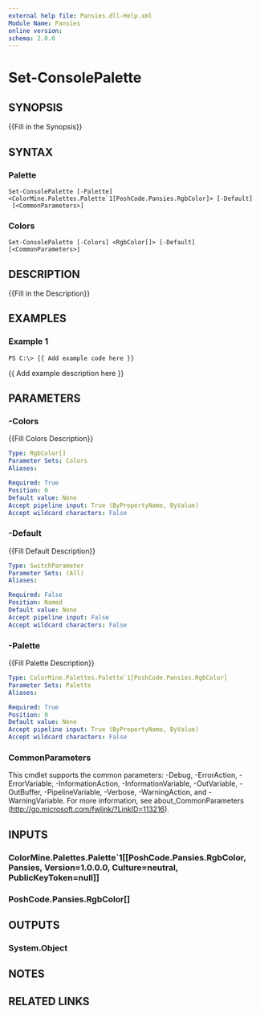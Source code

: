 ```yaml
---
external help file: Pansies.dll-Help.xml
Module Name: Pansies
online version: 
schema: 2.0.0
---
```


# Set-ConsolePalette

## SYNOPSIS
{{Fill in the Synopsis}}

## SYNTAX

### Palette
```
Set-ConsolePalette [-Palette] <ColorMine.Palettes.Palette`1[PoshCode.Pansies.RgbColor]> [-Default]
 [<CommonParameters>]
```

### Colors
```
Set-ConsolePalette [-Colors] <RgbColor[]> [-Default] [<CommonParameters>]
```

## DESCRIPTION
{{Fill in the Description}}

## EXAMPLES

### Example 1
```
PS C:\> {{ Add example code here }}
```

{{ Add example description here }}

## PARAMETERS

### -Colors
{{Fill Colors Description}}

```yaml
Type: RgbColor[]
Parameter Sets: Colors
Aliases: 

Required: True
Position: 0
Default value: None
Accept pipeline input: True (ByPropertyName, ByValue)
Accept wildcard characters: False
```

### -Default
{{Fill Default Description}}

```yaml
Type: SwitchParameter
Parameter Sets: (All)
Aliases: 

Required: False
Position: Named
Default value: None
Accept pipeline input: False
Accept wildcard characters: False
```

### -Palette
{{Fill Palette Description}}

```yaml
Type: ColorMine.Palettes.Palette`1[PoshCode.Pansies.RgbColor]
Parameter Sets: Palette
Aliases: 

Required: True
Position: 0
Default value: None
Accept pipeline input: True (ByPropertyName, ByValue)
Accept wildcard characters: False
```

### CommonParameters
This cmdlet supports the common parameters: -Debug, -ErrorAction, -ErrorVariable, -InformationAction, -InformationVariable, -OutVariable, -OutBuffer, -PipelineVariable, -Verbose, -WarningAction, and -WarningVariable. For more information, see about_CommonParameters (http://go.microsoft.com/fwlink/?LinkID=113216).

## INPUTS

### ColorMine.Palettes.Palette`1[[PoshCode.Pansies.RgbColor, Pansies, Version=1.0.0.0, Culture=neutral, PublicKeyToken=null]]

### PoshCode.Pansies.RgbColor[]

## OUTPUTS

### System.Object

## NOTES

## RELATED LINKS

